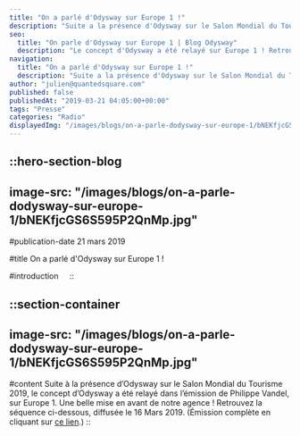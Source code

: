 ```yaml
---
title: "On a parlé d'Odysway sur Europe 1 !"
description: "Suite a la présence d'Odysway sur le Salon Mondial du Tourisme 2019, le concept d'Odysway a été relaye dans l'émission de Philippe Vandel, sur Europe 1. Une belle mise en avant de notre agence ! Retrouvez la séquence ci-dessous, diffusée le 16 Mars 2019. (Emission complète en ..."
seo:
  title: "On parle d'Odysway sur Europe 1 | Blog Odysway"
  description: "Le concept d'Odysway a été relayé sur Europe 1 ! Retrouvez l'Emission dans cet article."
navigation:
  title: "On a parlé d'Odysway sur Europe 1 !"
  description: "Suite a la présence d'Odysway sur le Salon Mondial du Tourisme 2019, le concept d'Odysway a été relaye dans l'émission de Philippe Vandel, sur Europe 1. Une belle mise en avant de notre agence ! Retrouvez la séquence ci-dessous, diffusée le 16 Mars 2019. (Emission complète en ..."
author: "julien@quantedsquare.com"
published: false
publishedAt: "2019-03-21 04:05:00+00:00"
tags: "Presse"
categories: "Radio"
displayedImg: "/images/blogs/on-a-parle-dodysway-sur-europe-1/bNEKfjcGS6S595P2QnMp.jpg"
---
```


::hero-section-blog
---
image-src: "/images/blogs/on-a-parle-dodysway-sur-europe-1/bNEKfjcGS6S595P2QnMp.jpg"
---
#publication-date
21 mars 2019

#title
On a parlé d'Odysway sur Europe 1 !

#introduction
   
::

::section-container
---
image-src: "/images/blogs/on-a-parle-dodysway-sur-europe-1/bNEKfjcGS6S595P2QnMp.jpg"
---
#content
Suite à la présence d’Odysway sur le Salon Mondial du Tourisme 2019, le concept d’Odysway a été relayé dans l’émission de Philippe Vandel, sur Europe 1. Une belle mise en avant de notre agence ! Retrouvez la séquence ci-dessous, diffusée le 16 Mars 2019. (Émission complète en cliquant sur [ce lien](https://podcasts.apple.com/fr/podcast/philippe-vandel-16-03-19/id1435766986?i=1000432025468).)
::
